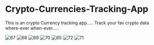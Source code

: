 # Crypto-Currencies-Tracking-App
This is an crypto Currency tracking app.....
   Track your fav crypto data where-ever when-ever..... 

![67](https://user-images.githubusercontent.com/71622834/186119167-e0bea1cc-e8d1-47da-9118-f47f49ff0986.jpg)
![68](https://user-images.githubusercontent.com/71622834/186119190-66762fa9-33f3-4e37-9b46-51b728f47d20.jpg)
![69](https://user-images.githubusercontent.com/71622834/186119198-1fb9dc18-807c-4000-a1c0-97b029a971a8.jpg)
![70](https://user-images.githubusercontent.com/71622834/186119226-e9315e95-715a-451e-bb3f-92c66fd8e328.jpg)
![65](https://user-images.githubusercontent.com/71622834/186119239-db38b8a8-c8c2-40de-9f02-7d619f095b01.jpg)
![72](https://user-images.githubusercontent.com/71622834/186119599-0959c883-7337-446b-bb89-7869e196f419.jpg)
![71](https://user-images.githubusercontent.com/71622834/186119636-a33bc666-44ae-439e-bde4-f02126064441.jpg)
